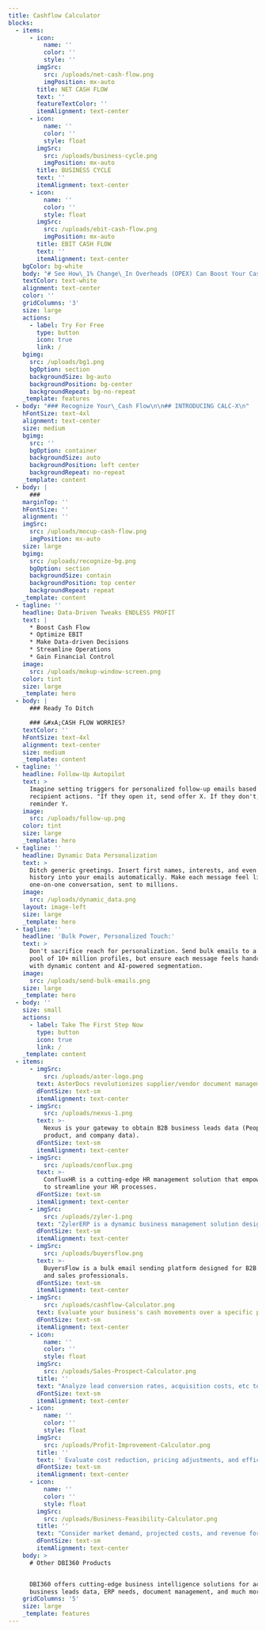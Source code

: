 ```yaml
---
title: Cashflow Calculator
blocks:
  - items:
      - icon:
          name: ''
          color: ''
          style: ''
        imgSrc:
          src: /uploads/net-cash-flow.png
          imgPosition: mx-auto
        title: NET CASH FLOW
        text: ''
        featureTextColor: ''
        itemAlignment: text-center
      - icon:
          name: ''
          color: ''
          style: float
        imgSrc:
          src: /uploads/business-cycle.png
          imgPosition: mx-auto
        title: BUSINESS CYCLE
        text: ''
        itemAlignment: text-center
      - icon:
          name: ''
          color: ''
          style: float
        imgSrc:
          src: /uploads/ebit-cash-flow.png
          imgPosition: mx-auto
        title: EBIT CASH FLOW
        text: ''
        itemAlignment: text-center
    bgColor: bg-white
    body: "# See How\_1% Change\_In Overheads (OPEX) Can Boost Your Cash Flow\_By $8,000.\n\n## What would you like to check for?\n"
    textColor: text-white
    alignment: text-center
    color: ''
    gridColumns: '3'
    size: large
    actions:
      - label: Try For Free
        type: button
        icon: true
        link: /
    bgimg:
      src: /uploads/bg1.png
      bgOption: section
      backgroundSize: bg-auto
      backgroundPosition: bg-center
      backgroundRepeat: bg-no-repeat
    _template: features
  - body: "### Recognize Your\_Cash Flow\n\n## INTRODUCING CALC-X\n"
    hFontSize: text-4xl
    alignment: text-center
    size: medium
    bgimg:
      src: ''
      bgOption: container
      backgroundSize: auto
      backgroundPosition: left center
      backgroundRepeat: no-repeat
    _template: content
  - body: |
      ###
    marginTop: ''
    hFontSize: ''
    alignment: ''
    imgSrc:
      src: /uploads/mocup-cash-flow.png
      imgPosition: mx-auto
    size: large
    bgimg:
      src: /uploads/recognize-bg.png
      bgOption: section
      backgroundSize: contain
      backgroundPosition: top center
      backgroundRepeat: repeat
    _template: content
  - tagline: ''
    headline: Data-Driven Tweaks ENDLESS PROFIT
    text: |
      * Boost Cash Flow
      * Optimize EBIT
      * Make Data-driven Decisions
      * Streamline Operations
      * Gain Financial Control
    image:
      src: /uploads/mokup-window-screen.png
    color: tint
    size: large
    _template: hero
  - body: |
      ### Ready To Ditch

      ### &#xA;CASH FLOW WORRIES?
    textColor: ''
    hFontSize: text-4xl
    alignment: text-center
    size: medium
    _template: content
  - tagline: ''
    headline: Follow-Up Autopilot
    text: >
      Imagine setting triggers for personalized follow-up emails based on
      recipient actions. "If they open it, send offer X. If they don't, send
      reminder Y.
    image:
      src: /uploads/follow-up.png
    color: tint
    size: large
    _template: hero
  - tagline: ''
    headline: Dynamic Data Personalization
    text: >
      Ditch generic greetings. Insert first names, interests, and even purchase
      history into your emails automatically. Make each message feel like a
      one-on-one conversation, sent to millions.
    image:
      src: /uploads/dynamic_data.png
    layout: image-left
    size: large
    _template: hero
  - tagline: ''
    headline: 'Bulk Power, Personalized Touch:'
    text: >
      Don't sacrifice reach for personalization. Send bulk emails to a massive
      pool of 10+ million profiles, but ensure each message feels handcrafted
      with dynamic content and AI-powered segmentation.
    image:
      src: /uploads/send-bulk-emails.png
    size: large
    _template: hero
  - body: ''
    size: small
    actions:
      - label: Take The First Step Now
        type: button
        icon: true
        link: /
    _template: content
  - items:
      - imgSrc:
          src: /uploads/aster-logo.png
        text: AsterDocs revolutionizes supplier/vendor document management.
        dFontSize: text-sm
        itemAlignment: text-center
      - imgSrc:
          src: /uploads/nexus-1.png
        text: >-
          Nexus is your gateway to obtain B2B business leads data (People,
          product, and company data). 
        dFontSize: text-sm
        itemAlignment: text-center
      - imgSrc:
          src: /uploads/conflux.png
        text: >-
          ConfluxHR is a cutting-edge HR management solution that empowers you
          to streamline your HR processes.
        dFontSize: text-sm
        itemAlignment: text-center
      - imgSrc:
          src: /uploads/zyler-1.png
        text: "ZylerERP is a dynamic business management solution designed to revolutionize operations.\n\t\t\t\t\t\t\t\t"
        dFontSize: text-sm
        itemAlignment: text-center
      - imgSrc:
          src: /uploads/buyersflow.png
        text: >-
          BuyersFlow is a bulk email sending platform designed for B2B marketers
          and sales professionals. 
        dFontSize: text-sm
        itemAlignment: text-center
      - imgSrc:
          src: /uploads/cashflow-Calculator.png
        text: Evaluate your business's cash movements over a specific period.
        dFontSize: text-sm
        itemAlignment: text-center
      - icon:
          name: ''
          color: ''
          style: float
        imgSrc:
          src: /uploads/Sales-Prospect-Calculator.png
        title: ''
        text: "Analyze lead conversion rates, acquisition costs, etc to forecast revenue from sales prospects.\n\t\t\t\t\t\t\t\t"
        dFontSize: text-sm
        itemAlignment: text-center
      - icon:
          name: ''
          color: ''
          style: float
        imgSrc:
          src: /uploads/Profit-Improvement-Calculator.png
        title: ''
        text: ' Evaluate cost reduction, pricing adjustments, and efficiency improvements to make informed decisions.'
        dFontSize: text-sm
        itemAlignment: text-center
      - icon:
          name: ''
          color: ''
          style: float
        imgSrc:
          src: /uploads/Business-Feasibility-Calculator.png
        title: ''
        text: "Consider market demand, projected costs, and revenue forecasts to make data-driven decisions.\n\t\t\t\t\t\t\t\t"
        dFontSize: text-sm
        itemAlignment: text-center
    body: >
      # Other DBI360 Products


      DBI360 offers cutting-edge business intelligence solutions for accessing
      business leads data, ERP needs, document management, and much more.
    gridColumns: '5'
    size: large
    _template: features
---
```


